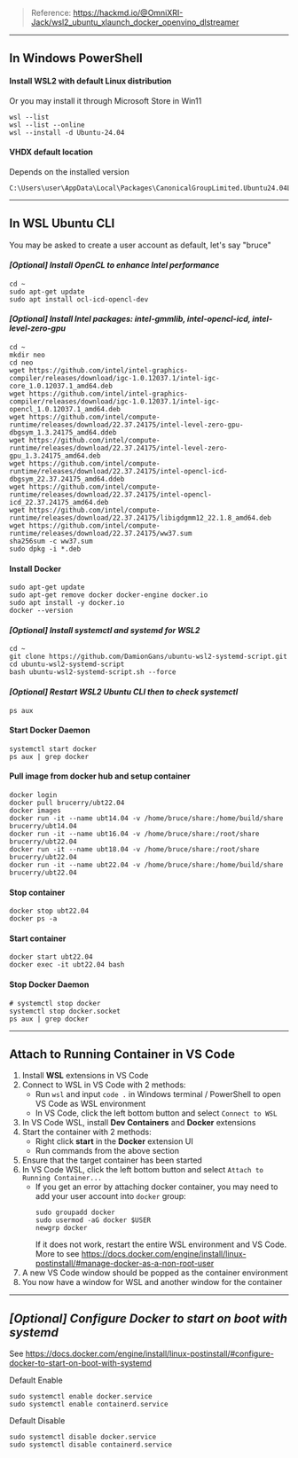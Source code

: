 > Reference: https://hackmd.io/@OmniXRI-Jack/wsl2_ubuntu_xlaunch_docker_openvino_dlstreamer

---

## In Windows PowerShell

#### Install WSL2 with default Linux distribution
Or you may install it through Microsoft Store in Win11
```
wsl --list
wsl --list --online
wsl --install -d Ubuntu-24.04
```

#### VHDX default location
Depends on the installed version
```
C:\Users\user\AppData\Local\Packages\CanonicalGroupLimited.Ubuntu24.04LTS_79rhkp1fndgsc\LocalState\ext4.vhdx
```

---

## In WSL Ubuntu CLI

You may be asked to create a user account as default, let's say "bruce"

#### *[Optional] Install OpenCL to enhance Intel performance*
```
cd ~
sudo apt-get update
sudo apt install ocl-icd-opencl-dev
```

#### *[Optional] Install Intel packages: intel-gmmlib, intel-opencl-icd, intel-level-zero-gpu*
```
cd ~
mkdir neo
cd neo
wget https://github.com/intel/intel-graphics-compiler/releases/download/igc-1.0.12037.1/intel-igc-core_1.0.12037.1_amd64.deb
wget https://github.com/intel/intel-graphics-compiler/releases/download/igc-1.0.12037.1/intel-igc-opencl_1.0.12037.1_amd64.deb
wget https://github.com/intel/compute-runtime/releases/download/22.37.24175/intel-level-zero-gpu-dbgsym_1.3.24175_amd64.ddeb
wget https://github.com/intel/compute-runtime/releases/download/22.37.24175/intel-level-zero-gpu_1.3.24175_amd64.deb
wget https://github.com/intel/compute-runtime/releases/download/22.37.24175/intel-opencl-icd-dbgsym_22.37.24175_amd64.ddeb
wget https://github.com/intel/compute-runtime/releases/download/22.37.24175/intel-opencl-icd_22.37.24175_amd64.deb
wget https://github.com/intel/compute-runtime/releases/download/22.37.24175/libigdgmm12_22.1.8_amd64.deb
wget https://github.com/intel/compute-runtime/releases/download/22.37.24175/ww37.sum
sha256sum -c ww37.sum
sudo dpkg -i *.deb
```

#### Install Docker
```
sudo apt-get update
sudo apt-get remove docker docker-engine docker.io
sudo apt install -y docker.io
docker --version
```

#### *[Optional] Install systemctl and systemd for WSL2*
```
cd ~
git clone https://github.com/DamionGans/ubuntu-wsl2-systemd-script.git
cd ubuntu-wsl2-systemd-script
bash ubuntu-wsl2-systemd-script.sh --force
```

#### *[Optional] Restart WSL2 Ubuntu CLI then to check systemctl*
```
ps aux
```

#### Start Docker Daemon
```
systemctl start docker
ps aux | grep docker
```

#### Pull image from docker hub and setup container
```
docker login
docker pull brucerry/ubt22.04
docker images
docker run -it --name ubt14.04 -v /home/bruce/share:/home/build/share brucerry/ubt14.04
docker run -it --name ubt16.04 -v /home/bruce/share:/root/share brucerry/ubt22.04
docker run -it --name ubt18.04 -v /home/bruce/share:/root/share brucerry/ubt22.04
docker run -it --name ubt22.04 -v /home/bruce/share:/home/build/share brucerry/ubt22.04
```

#### Stop container
```
docker stop ubt22.04
docker ps -a
```

#### Start container
```
docker start ubt22.04
docker exec -it ubt22.04 bash
```

#### Stop Docker Daemon
```
# systemctl stop docker
systemctl stop docker.socket
ps aux | grep docker
```

---

## Attach to Running Container in VS Code

1.  Install **WSL** extensions in VS Code
2.  Connect to WSL in VS Code with 2 methods:
    * Run `wsl` and input `code .` in Windows terminal / PowerShell to open VS Code as WSL environment
    * In VS Code, click the left bottom button and select `Connect to WSL`
3.  In VS Code WSL, install **Dev Containers** and **Docker** extensions
4.  Start the container with 2 methods:
    * Right click **start** in the **Docker** extension UI
    * Run commands from the above section
5.  Ensure that the target container has been started
6.  In VS Code WSL, click the left bottom button and select `Attach to Running Container...`
    * If you get an error by attaching docker container, you may need to add your user account into `docker` group:
      ```
      sudo groupadd docker
      sudo usermod -aG docker $USER
      newgrp docker
      ```
      If it does not work, restart the entire WSL environment and VS Code. More to see https://docs.docker.com/engine/install/linux-postinstall/#manage-docker-as-a-non-root-user
7.  A new VS Code window should be popped as the container environment
8.  You now have a window for WSL and another window for the container

---

## *[Optional] Configure Docker to start on boot with systemd*

See https://docs.docker.com/engine/install/linux-postinstall/#configure-docker-to-start-on-boot-with-systemd

Default Enable
```
sudo systemctl enable docker.service
sudo systemctl enable containerd.service
```

Default Disable
```
sudo systemctl disable docker.service
sudo systemctl disable containerd.service
```
